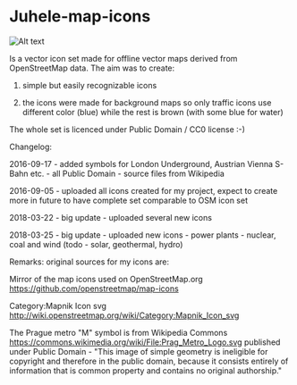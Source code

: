   # Juhele-map-icons

![Alt text](/juhele_icons_preview01.jpg?raw=true "Icon set preview")

Is a vector icon set made for offline vector maps derived from OpenStreetMap data. The aim was to create:

1) simple but easily recognizable icons

2) the icons were made for background maps so only traffic icons use different color (blue) while the rest is brown (with some blue for water)

The whole set is licenced under Public Domain / CC0 license :-)

Changelog:

2016-09-17 - added symbols for London Underground, Austrian Vienna S-Bahn etc. - all Public Domain - source files from Wikipedia

2016-09-05 - uploaded all icons created for my project, expect to create more in future to have complete set comparable to OSM icon set

2018-03-22 - big update - uploaded several new icons

2018-03-25 - big update - uploaded new icons - power plants - nuclear, coal and wind (todo - solar, geothermal, hydro)


Remarks:
original sources for my icons are:

Mirror of the map icons used on OpenStreetMap.org
https://github.com/openstreetmap/map-icons

Category:Mapnik Icon svg
http://wiki.openstreetmap.org/wiki/Category:Mapnik_Icon_svg

The Prague metro "M" symbol is from Wikipedia Commons
https://commons.wikimedia.org/wiki/File:Prag_Metro_Logo.svg
published under Public Domain - "This image of simple geometry is ineligible for copyright and therefore in the public domain, because it consists entirely of information that is common property and contains no original authorship."

